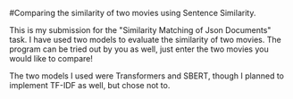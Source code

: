 #Comparing the similarity of two movies using Sentence Similarity.

This is my submission for the "Similarity Matching of Json Documents" task. I have used two models to evaluate the similarity of two movies.
The program can be tried out by you as well, just enter the two movies you would like to compare!

The two models I used were Transformers and SBERT, though I planned to implement TF-IDF as well, but chose not to.

